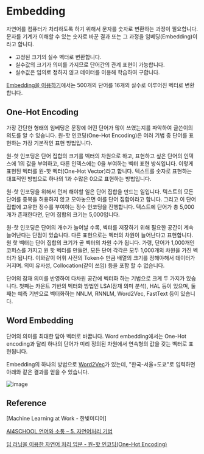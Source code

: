 # Embedding

자연어를 컴퓨터가 처리하도록 하기 위해서 문자를 숫자로 변환하는 과정이 필요합니다. 문자를 기계가 이해할 수 있는 숫자로 바꾼 결과 또는 그 과정을 임베딩(Embedding)이라고 합니다. 

- 고정된 크기의 실수 벡터로 변환합니다.
- 실수값의 크기가 의미를 가지므로 단어간의 관계 표현이 가능합니다.
- 실수값은 임의로 정하지 않고 데이터를 이용해 학습하여 구합니다. 

[Embedding을 이용하기](https://github.com/kyopark2014/ML-Algorithms/blob/main/rnn-simple.md#embedding%EC%9D%84-%EC%9D%B4%EC%9A%A9%ED%95%98%EA%B8%B0)에서는 500개의 단어를 16개의 실수로 이루어진 벡터로 변환합니다. 

## One-Hot Encoding

가장 간단한 형태의 임베딩은 문장에 어떤 단어가 많이 쓰였는지를 파악하여 글쓴이의 의도를 알 수 있습니다. 원-핫 인코딩(One-Hot Encoding)은 여러 기법 중 단어를 표현하는 가장 기본적인 표현 방법입니다.

원-핫 인코딩은 단어 집합의 크기를 벡터의 차원으로 하고, 표현하고 싶은 단어의 인덱스에 1의 값을 부여하고, 다른 인덱스에는 0을 부여하는 벡터 표현 방식입니다. 이렇게 표현된 벡터를 원-핫 벡터(One-Hot Vector)라고 합니다. 텍스트를 숫자로 표현하는 대표적인 방법으로 하나의 1과 수많은 0으로 표현하는 방법입니다. 

원-핫 인코딩을 위해서 먼저 해야할 일은 단어 집합을 만드는 일입니다. 텍스트의 모든 단어를 중복을 허용하지 않고 모아놓으면 이를 단어 집합이라고 합니다. 그리고 이 단어 집합에 고유한 정수를 부여하는 정수 인코딩을 진행합니다. 텍스트에 단어가 총 5,000개가 존재한다면, 단어 집합의 크기는 5,000입니다.

원-핫 인코딩은 단어의 개수가 늘어날 수록, 벡터를 저장하기 위해 필요한 공간이 계속 늘어난다는 단점이 있습니다. 다른 표현으로는 벡터의 차원이 늘어난다고 표현합니다. 원 핫 벡터는 단어 집합의 크기가 곧 벡터의 차원 수가 됩니다. 가령, 단어가 1,000개인 코퍼스를 가지고 원 핫 벡터를 만들면, 모든 단어 각각은 모두 1,000개의 차원을 가진 벡터가 됩니다. 이와같이 어휘 사전의 Token수 만큼 배열의 크기를 정해야해서 데이터가 커지며. 의미 유사성, Collocation(같이 쓰임) 등을 포함 할 수 없습니다. 

단어의 잠재 의미를 반영하여 다차원 공간에 벡터화 하는 기법으로 크게 두 가지가 있습니다. 첫째는 카운트 기반의 벡터화 방법인 LSA(잠재 의미 분석), HAL 등이 있으며, 둘째는 예측 기반으로 벡터화하는 NNLM, RNNLM, Word2Vec, FastText 등이 있습니다.



## Word Embedding

단어의 의미를 최대한 담아 벡터로 바꿉니다. Word embedding에서는 One-Hot encoding과 달리 하나의 단어가 미리 정의된 차원에서 연속형의 값을 갖는 벡터로 표현됩니다. 

Embedding의 하나의 방법으로 [Word2Vec](https://word2vec.kr/search/)가 있는데, "한국-서울+도쿄"로 입력하면 아래와 같은 결과를 얻을 수 있습니다. 

![image](https://user-images.githubusercontent.com/52392004/188033702-4562c422-0653-466c-8929-7a6a684d3252.png)


## Reference 

[Machine Learning at Work - 한빛미디어]

[AI4SCHOOL 언어와 소통 – 5. 자연어처리 기법](http://ai4school.org/?page_id=2407)

[딥 러닝을 이용한 자연어 처리 입문 - 원-핫 인코딩(One-Hot Encoding)](https://wikidocs.net/22647)

